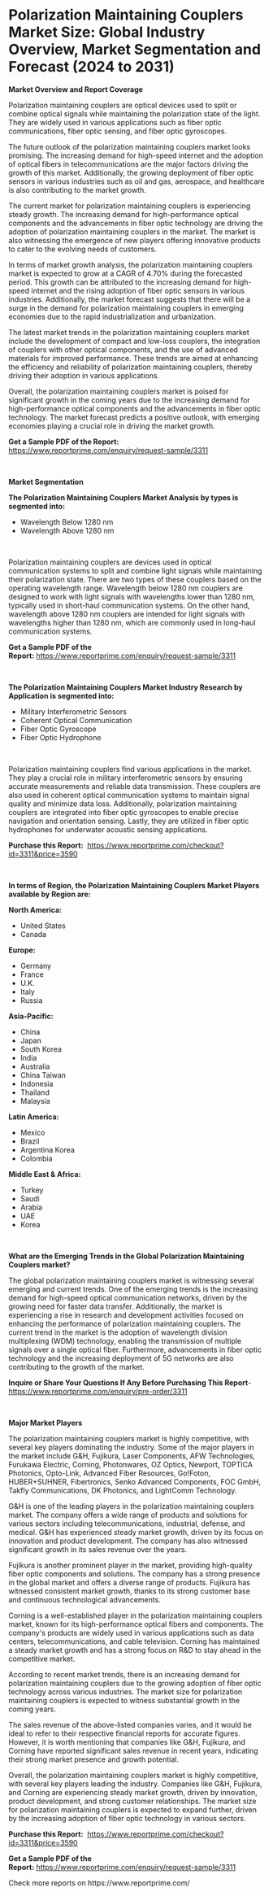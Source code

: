 <p><h1>Polarization Maintaining Couplers Market Size: Global Industry Overview, Market Segmentation and Forecast (2024 to 2031)</h1></p><p><strong>Market Overview and Report Coverage</strong></p>
<p><p>Polarization maintaining couplers are optical devices used to split or combine optical signals while maintaining the polarization state of the light. They are widely used in various applications such as fiber optic communications, fiber optic sensing, and fiber optic gyroscopes.</p><p>The future outlook of the polarization maintaining couplers market looks promising. The increasing demand for high-speed internet and the adoption of optical fibers in telecommunications are the major factors driving the growth of this market. Additionally, the growing deployment of fiber optic sensors in various industries such as oil and gas, aerospace, and healthcare is also contributing to the market growth.</p><p>The current market for polarization maintaining couplers is experiencing steady growth. The increasing demand for high-performance optical components and the advancements in fiber optic technology are driving the adoption of polarization maintaining couplers in the market. The market is also witnessing the emergence of new players offering innovative products to cater to the evolving needs of customers.</p><p>In terms of market growth analysis, the polarization maintaining couplers market is expected to grow at a CAGR of 4.70% during the forecasted period. This growth can be attributed to the increasing demand for high-speed internet and the rising adoption of fiber optic sensors in various industries. Additionally, the market forecast suggests that there will be a surge in the demand for polarization maintaining couplers in emerging economies due to the rapid industrialization and urbanization.</p><p>The latest market trends in the polarization maintaining couplers market include the development of compact and low-loss couplers, the integration of couplers with other optical components, and the use of advanced materials for improved performance. These trends are aimed at enhancing the efficiency and reliability of polarization maintaining couplers, thereby driving their adoption in various applications.</p><p>Overall, the polarization maintaining couplers market is poised for significant growth in the coming years due to the increasing demand for high-performance optical components and the advancements in fiber optic technology. The market forecast predicts a positive outlook, with emerging economies playing a crucial role in driving the market growth.</p></p>
<p><strong>Get a Sample PDF of the Report:</strong> <a href="https://www.reportprime.com/enquiry/request-sample/3311">https://www.reportprime.com/enquiry/request-sample/3311</a></p>
<p>&nbsp;</p>
<p><strong>Market Segmentation</strong></p>
<p><strong>The Polarization Maintaining Couplers Market Analysis by types is segmented into:</strong></p>
<p><ul><li>Wavelength Below 1280 nm</li><li>Wavelength Above 1280 nm</li></ul></p>
<p>&nbsp;</p>
<p><p>Polarization maintaining couplers are devices used in optical communication systems to split and combine light signals while maintaining their polarization state. There are two types of these couplers based on the operating wavelength range. Wavelength below 1280 nm couplers are designed to work with light signals with wavelengths lower than 1280 nm, typically used in short-haul communication systems. On the other hand, wavelength above 1280 nm couplers are intended for light signals with wavelengths higher than 1280 nm, which are commonly used in long-haul communication systems.</p></p>
<p><strong>Get a Sample PDF of the Report:</strong>&nbsp;<a href="https://www.reportprime.com/enquiry/request-sample/3311">https://www.reportprime.com/enquiry/request-sample/3311</a></p>
<p>&nbsp;</p>
<p><strong>The Polarization Maintaining Couplers Market Industry Research by Application is segmented into:</strong></p>
<p><ul><li>Military Interferometric Sensors</li><li>Coherent Optical Communication</li><li>Fiber Optic Gyroscope</li><li>Fiber Optic Hydrophone</li></ul></p>
<p>&nbsp;</p>
<p><p>Polarization maintaining couplers find various applications in the market. They play a crucial role in military interferometric sensors by ensuring accurate measurements and reliable data transmission. These couplers are also used in coherent optical communication systems to maintain signal quality and minimize data loss. Additionally, polarization maintaining couplers are integrated into fiber optic gyroscopes to enable precise navigation and orientation sensing. Lastly, they are utilized in fiber optic hydrophones for underwater acoustic sensing applications.</p></p>
<p><strong>Purchase this Report:</strong>&nbsp; <a href="https://www.reportprime.com/checkout?id=3311&price=3590">https://www.reportprime.com/checkout?id=3311&price=3590</a></p>
<p>&nbsp;</p>
<p><strong>In terms of Region, the Polarization Maintaining Couplers Market Players available by Region are:</strong></p>
<p>
    <p> <strong> North America: </strong>
        <ul>
            <li>United States</li>
            <li>Canada</li>
        </ul>
        </p> 
    <p> <strong> Europe: </strong>
        <ul>
            <li>Germany</li>
            <li>France</li>
            <li>U.K.</li>
            <li>Italy</li>
            <li>Russia</li>
        </ul>
        </p> 
    <p> <strong> Asia-Pacific: </strong>
        <ul>
            <li>China</li>
            <li>Japan</li>
            <li>South Korea</li>
            <li>India</li>
            <li>Australia</li>
            <li>China Taiwan</li>
            <li>Indonesia</li>
            <li>Thailand</li>
            <li>Malaysia</li>
        </ul>
        </p> 
    <p> <strong> Latin America: </strong>
        <ul>
            <li>Mexico</li>
            <li>Brazil</li>
            <li>Argentina Korea</li>
            <li>Colombia</li>
        </ul>
        </p> 
    <p> <strong> Middle East & Africa: </strong>
        <ul>
            <li>Turkey</li>
            <li>Saudi</li>
            <li>Arabia</li>
            <li>UAE</li>
            <li>Korea</li>
        </ul>
    </p>
    </p>
<p>&nbsp;</p>
<p><strong>What are the Emerging Trends in the Global Polarization Maintaining Couplers market?</strong></p>
<p><p>The global polarization maintaining couplers market is witnessing several emerging and current trends. One of the emerging trends is the increasing demand for high-speed optical communication networks, driven by the growing need for faster data transfer. Additionally, the market is experiencing a rise in research and development activities focused on enhancing the performance of polarization maintaining couplers. The current trend in the market is the adoption of wavelength division multiplexing (WDM) technology, enabling the transmission of multiple signals over a single optical fiber. Furthermore, advancements in fiber optic technology and the increasing deployment of 5G networks are also contributing to the growth of the market.</p></p>
<p><strong>Inquire or Share Your Questions If Any Before Purchasing This Report</strong>- <a href="https://www.reportprime.com/enquiry/pre-order/3311">https://www.reportprime.com/enquiry/pre-order/3311</a></p>
<p>&nbsp;</p>
<p><strong>Major Market Players</strong></p>
<p><p>The polarization maintaining couplers market is highly competitive, with several key players dominating the industry. Some of the major players in the market include G&H, Fujikura, Laser Components, AFW Technologies, Furukawa Electric, Corning, Photonwares, OZ Optics, Newport, TOPTICA Photonics, Opto-Link, Advanced Fiber Resources, Go!Foton, HUBER+SUHNER, Fibertronics, Senko Advanced Components, FOC GmbH, Takfly Communications, DK Photonics, and LightComm Technology.</p><p>G&H is one of the leading players in the polarization maintaining couplers market. The company offers a wide range of products and solutions for various sectors including telecommunications, industrial, defense, and medical. G&H has experienced steady market growth, driven by its focus on innovation and product development. The company has also witnessed significant growth in its sales revenue over the years.</p><p>Fujikura is another prominent player in the market, providing high-quality fiber optic components and solutions. The company has a strong presence in the global market and offers a diverse range of products. Fujikura has witnessed consistent market growth, thanks to its strong customer base and continuous technological advancements.</p><p>Corning is a well-established player in the polarization maintaining couplers market, known for its high-performance optical fibers and components. The company's products are widely used in various applications such as data centers, telecommunications, and cable television. Corning has maintained a steady market growth and has a strong focus on R&D to stay ahead in the competitive market.</p><p>According to recent market trends, there is an increasing demand for polarization maintaining couplers due to the growing adoption of fiber optic technology across various industries. The market size for polarization maintaining couplers is expected to witness substantial growth in the coming years.</p><p>The sales revenue of the above-listed companies varies, and it would be ideal to refer to their respective financial reports for accurate figures. However, it is worth mentioning that companies like G&H, Fujikura, and Corning have reported significant sales revenue in recent years, indicating their strong market presence and growth potential.</p><p>Overall, the polarization maintaining couplers market is highly competitive, with several key players leading the industry. Companies like G&H, Fujikura, and Corning are experiencing steady market growth, driven by innovation, product development, and strong customer relationships. The market size for polarization maintaining couplers is expected to expand further, driven by the increasing adoption of fiber optic technology in various sectors.</p></p>
<p><strong>Purchase this Report:</strong>&nbsp;&nbsp;<a href="https://www.reportprime.com/checkout?id=3311&price=3590">https://www.reportprime.com/checkout?id=3311&price=3590</a></p>
<p></p>
<p><strong>Get a Sample PDF of the Report:</strong>&nbsp;<a href="https://www.reportprime.com/enquiry/request-sample/3311">https://www.reportprime.com/enquiry/request-sample/3311</a></p>
<p>Check more reports on https://www.reportprime.com/</p>